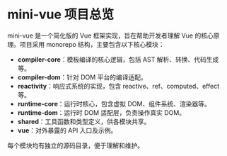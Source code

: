 # mini-vue 项目总览

mini-vue 是一个简化版的 Vue 框架实现，旨在帮助开发者理解 Vue 的核心原理。项目采用 monorepo 结构，主要包含以下核心模块：

- **compiler-core**：模板编译的核心逻辑，包括 AST 解析、转换、代码生成等。
- **compiler-dom**：针对 DOM 平台的编译适配。
- **reactivity**：响应式系统的实现，包含 reactive、ref、computed、effect 等。
- **runtime-core**：运行时核心，包含虚拟 DOM、组件系统、渲染器等。
- **runtime-dom**：运行时 DOM 适配层，负责操作真实 DOM。
- **shared**：工具函数和类型定义，供各模块共享。
- **vue**：对外暴露的 API 入口及示例。

每个模块均有独立的源码目录，便于理解和维护。 